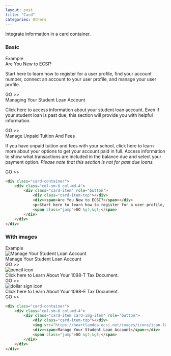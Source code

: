 ```yaml
---
layout: post
title: "Card"
categories: Others
---
```


Integrate information in a card container.
### Basic
<div class="panel panel-success">
    <div class="panel-heading">Example</div>
    <div class="panel-body">
        <div class="card-container">
            <div class="col-sm-6 col-md-4">
                <div class="card-item" role="button">
                    <div class="card-item-top"></div>
                    <div><span>Are You New to ECSI?</span></div>
                    <p>Start here to learn how to register for a user profile, find your account number, connect an account to your user profile, and manage your user profile.</p>
                    <span class="jump">GO &gt;&gt;</span>
                </div>
            </div>
            <div class="col-sm-6 col-md-4">
                <div class="card-item" role="button">
                    <div class="card-item-top"></div>
                    <div><span>Managing Your Student Loan Account</span></div>
                    <p>Click here to access information about your student loan account.  Even if your student loan is past due, this section will provide you with helpful information.</p>
                    <span class="jump">GO &gt;&gt;</span>
                </div>
            </div>
            <div class="col-sm-6 col-md-4">
                <div class="card-item" role="button">
                    <div class="card-item-top"></div>
                    <div><span>Manage Unpaid Tuition And Fees</span></div>
                    <p>If you have unpaid tuition and fees with your school, click here to learn more about your options
                        to get your account paid in full. Access information to show what transactions are included in
                        the balance due and select your payment option. <em>Please note that this section is not for past due loans.</em></p>
                    <span class="jump">GO &gt;&gt;</span>
                </div>
            </div>
        </div>
    </div>
</div>

```html
<div class="card-container">
    <div class="col-sm-6 col-md-4">
        <div class="card-item" role="button">
            <div class="card-item-top"></div>
            <div><span>Are You New to ECSI?</span></div>
            <p>Start here to learn how to register for a user profile, find your account number, connect an account to your user profile, and manage your user profile.</p>
            <span class="jump">GO &gt;&gt;</span>
        </div>
    </div>
</div>
```


### With images
<div class="panel panel-success">
    <div class="panel-heading">Example</div>
    <div class="panel-body">
        <div class="card-container">
            <div class="col-sm-6 col-md-4">
                <div class="card-item card-img-item" role="button">
                    <div class="card-item-top"></div>
                    <img src="https://heartlandqa.ecsi.net/images/icons/icon-1098-E.png" alt="Manage Your Student Loan Account">
                    <div><span>Manage Your Student Loan Account</span></div>
                    <span class="jump">GO &gt;&gt;</span>
                </div>
            </div>
            <div class="col-sm-6 col-md-4">
                <div class="card-item card-img-item" role="button">
                    <div class="card-item-top"></div>
                    <img src="https://heartlandqa.ecsi.net/images/icons/icon-1098-T.png" alt="pencil icon">
                    <div><span>Click here to Learn About Your 1098-T Tax Document.</span></div>
                    <span class="jump">GO &gt;&gt;</span>
                </div>
            </div>
            <div class="col-sm-6 col-md-4">
                <div class="card-item card-img-item" role="button">
                    <div class="card-item-top"></div>
                    <img src="https://heartlandqa.ecsi.net/images/icons/icon-1098-E.png" alt="dollar sign icon">
                    <div><span>Click here to Learn About Your 1098-E Tax Document.</span></div>
                    <span class="jump">GO &gt;&gt;</span>
                </div>
            </div>
        </div>
    </div>
</div>

```html
<div class="card-container">
    <div class="col-sm-6 col-md-4">
        <div class="card-item card-img-item" role="button">
            <div class="card-item-top"></div>
            <img src="https://heartlandqa.ecsi.net/images/icons/icon-1098-E.png" alt="Manage Your Student Loan Account">
            <div><span>Manage Your Student Loan Account</span></div>
            <span class="jump">GO &gt;&gt;</span>
        </div>
    </div>
</div>
```